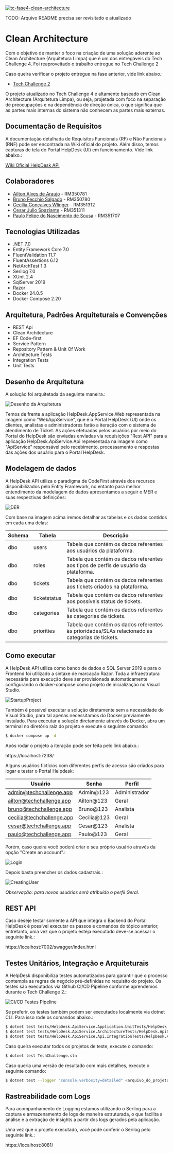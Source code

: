 [![tc-fase4-clean-architecture](https://github.com/fiap-2nett/tc-fase4-clean-architecture/actions/workflows/dotnet.yml/badge.svg?branch=main)](https://github.com/fiap-2nett/tc-fase4-clean-architecture/actions/workflows/dotnet.yml)

TODO: Arquivo README precisa ser revisitado e atualizado

# Clean Architecture

Com o objetivo de manter o foco na criação de uma solução aderente ao Clean Architecture (Arquitetura Limpa) que é um dos entregáveis
do Tech Challenge 4. Foi reaproveitado o trabalho entregue no Tech Challenge 2 

Caso queira verificar o projeto entregue na fase anterior, vide link abaixo.:

- [Tech Challenge 2](https://github.com/fiap-2nett/tc-fase2-pipeline)

O projeto atualizado no Tech Challenge 4 é altamente baseado em Clean Architecture (Arquitetura Limpa), ou seja,
projetada com foco na separação de preocupações e na dependência de direção única, o que significa que as partes
mais internas do sistema não conhecem as partes mais externas.

## Documentação de Requisitos

A documentação detalhada de Requisitos Funcionais (RF) e Não Funcionais (RNF) pode ser encontrada na Wiki oficial do projeto.
Além disso, temos capturas de tela do Portal HelpDesk (UI) em funcionamento.
Vide link abaixo.:

[Wiki Oficial HelpDesk API](https://github.com/fiap-2nett/tc04-Wiki-temp/wiki)


## Colaboradores

- [Ailton Alves de Araujo](https://www.linkedin.com/in/ailton-araujo-b4ba0520/) - RM350781
- [Bruno Fecchio Salgado](https://www.linkedin.com/in/bfecchio/) - RM350780
- [Cecília Gonçalves Wlinger](https://www.linkedin.com/in/cec%C3%ADlia-wlinger-6a5459100/) - RM351312
- [Cesar Julio Spaziante](https://www.linkedin.com/in/cesar-spaziante/) - RM351311
- [Paulo Felipe do Nascimento de Sousa](https://www.linkedin.com/in/paulo-felipe06/) - RM351707

## Tecnologias Utilizadas

- .NET 7.0
- Entity Framework Core 7.0
- FluentValidation 11.7
- FluentAssertions 6.12
- NetArchTest 1.3
- Serilog 7.0
- XUnit 2.4
- SqlServer 2019
- Razor
- Docker 24.0.5
- Docker Compose 2.20

## Arquitetura, Padrões Arquiteturais e Convenções

- REST Api
- Clean Architecture
- EF Code-first
- Service Pattern
- Repository Pattern & Unit Of Work
- Architecture Tests
- Integration Tests
- Unit Tests

## Desenho de Arquitetura

A solução foi arquitetada da seguinte maneira.:

![Desenho da Arquitetura](arch_simple_draw.png)

Temos de frente a aplicação HelpDesk.AppService.Web representada na imagem como "WebAppService", que é o Portal HelpDesk (UI) onde
os clientes, analistas e administradores farão a iteração com o sistema de atendimento de Ticket.
As ações efetuadas pelos usuários por meio do Portal do HelpDesk são enviadas enviadas via requisições "Rest API" para a aplicação
HelpDesk.ApiService.Api representada na imagem como "ApiService" responsável pelo recebimento, processamento e respostas das
ações dos usuário para o Portal HelpDesk.

## Modelagem de dados

A HelpDesk API utiliza o paradigma de CodeFirst através dos recursos disponibilizados pelo Entity Framework, no entanto para melhor
entendimento da modelagem de dados apresentamos a seguir o MER e suas respectivas definições:

![DER](DER.png)

Com base na imagem acima iremos detalhar as tabelas e os dados contidos em cada uma delas:

| Schema | Tabela       | Descrição                                                                                       |
|--------|--------------|-------------------------------------------------------------------------------------------------|
| dbo    | users        | Tabela que contém os dados referentes aos usuários da plataforma.                               |
| dbo    | roles        | Tabela que contém os dados referentes aos tipos de perfis de usuário da plataforma.             |
| dbo    | tickets      | Tabela que contém os dados referentes aos tickets criados na plataforma.                        |
| dbo    | ticketstatus | Tabela que contém os dados referentes aos possíveis status de tickets.                          |
| dbo    | categories   | Tabela que contém os dados referentes às categorias de tickets.                                 |
| dbo    | priorities   | Tabela que contém os dados referentes às prioridades/SLAs relacionado às categorias de tickets. |

## Como executar

A HelpDesk API utiliza como banco de dados o SQL Server 2019 e para o Frontend foi utilizado a sintaxe de marcação Razor.
Toda a infraestrutura necessária para execução deve ser provisionada automaticamente configurando
o docker-compose como projeto de inicialização no Visual Studio.

![StartupProject](startup_project.png)

Também é possível executar a solução diretamente sem a necessidade do Visual Studio, para tal apenas necessitamos
do Docker previamente instalado. Para executar a solução diretamente através do Docker, abra um terminal no diretório
raíz do projeto e execute o seguinte comando:

```sh
$ docker compose up -d
```

Após rodar o projeto a iteração pode ser feita pelo link abaixo.:

https://localhost:7238/

Alguns usuários fictícios com diferentes perfis de acesso são criados para logar e testar o Portal Helpdesk:

| Usuário                   | Senha       | Perfil        |
|---------------------------|-------------|---------------|
| admin@techchallenge.app   | Admin@123   | Administrador |
| ailton@techchallenge.app  | Ailton@123  | Geral         |
| bruno@techchallenge.app   | Bruno@123   | Analista      |
| cecilia@techchallenge.app | Cecilia@123 | Geral         |
| cesar@techchallenge.app   | Cesar@123   | Analista      |
| paulo@techchallenge.app   | Paulo@123   | Geral         |

Porém, caso queira você poderá criar o seu próprio usuário através da opção "Create an account".:

![Login](login.png)

Depois basta preencher os dados cadastrais.:

![CreatingUser](creating_user.png)

*Observação: para novos usuários será atribuído o perfil Geral.*

## REST API

Caso deseje testar somente a API que integra o Backend do Portal HelpDesk é possível executar os passos e comandos do tópico anterior,
entretanto, uma vez que o projeto esteja executado deve-se acessar o seguinte link.:

https://localhost:7002/swagger/index.html

## Testes Unitários, Integração e Arquiteturais

A HelpDesk disponibiliza testes automatizados para garantir que o processo contempla as regras de negócio pré-definidas no requisito
do projeto. Os testes são executados via Github CI/CD Pipeline conforme aprendemos durante o Tech Challenge 2.:

![CI/CD Testes Pipeline](test_flow.png)

Se preferir, os testes também podem ser executados localmente via dotnet CLI. Para isso rode os comandos abaixo.:
```sh
$ dotnet test tests/HelpDesk.ApiService.Application.UnitTests/HelpDesk.ApiService.Application.UnitTests.csproj --no-build --verbosity normal
$ dotnet test tests/HelpDesk.ApiService.ArchitectureTests/HelpDesk.ApiService.ArchitectureTests.csproj --no-build --verbosity normal
$ dotnet test tests/HelpDesk.ApiService.Api.IntegrationTests/HelpDesk.ApiService.Api.IntegrationTests.csproj --no-build --verbosity normal
```

Caso queira executar todos os projetos de teste, execute o comando:

```sh
$ dotnet test TechChallenge.sln
```

Caso queria uma versão de resultado com mais detalhes, execute o seguinte comando:

```sh
$ dotnet test --logger "console;verbosity=detailed" <arquivo_do_projeto_do_teste.csproj>
```

## Rastreabilidade com Logs

Para acompanhamento de Logging estamos utilizando o Serilog para a captura e armazenamento de logs de maneira estruturada,
o que facilita a análise e a extração de insights a partir dos logs gerados pela aplicação.

Uma vez que o projeto executado, você pode conferir o Serilog pelo seguinte link.:

https://localhost:8081/



